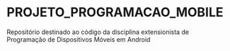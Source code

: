 # PROJETO_PROGRAMACAO_MOBILE
Repositório destinado ao código da disciplina extensionista de Programação de Dispositivos Móveis em Android
